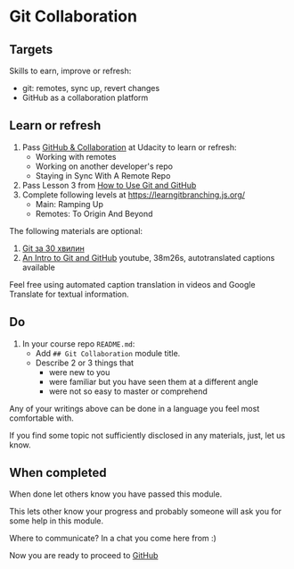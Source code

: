 # Git Collaboration

## Targets

Skills to earn, improve or refresh:
 - git: remotes, sync up, revert changes
 - GitHub as a collaboration platform 

## Learn or refresh

1. Pass [GitHub & Collaboration](https://classroom.udacity.com/courses/ud456)
   at Udacity to learn or refresh:
   - Working with remotes
   - Working on another developer's repo
   - Staying in Sync With A Remote Repo
1. Pass Lesson 3 from [How to Use Git and GitHub](https://www.udacity.com/course/how-to-use-git-and-github--ud775)
1. Complete following levels at https://learngitbranching.js.org/
   - Main: Ramping Up
   - Remotes: To Origin And Beyond

The following materials are optional:
1. [Git за 30 хвилин](https://codeguida.com/post/453)
1. [An Intro to Git and GitHub](https://www.youtube.com/watch?v=MJUJ4wbFm_A)
   youtube, 38m26s, autotranslated captions available

Feel free using automated caption translation in videos
and Google Translate for textual information.

## Do

1. In your course repo `README.md`:
   - Add `## Git Collaboration` module title.
   - Describe 2 or 3 things that
     * were new to you
     * were familiar but you have seen them at a different angle
     * were not so easy to master or comprehend     

Any of your writings above can be done in a language you
feel most comfortable with.

If you find some topic not sufficiently disclosed in any
materials, just, let us know.

## When completed

When done let others know you have passed this module.

This lets other know your progress and probably someone
will ask you for some help in this module.

Where to communicate? In a chat you come here from :)

Now you are ready to proceed to 
[GitHub](./github.md)
